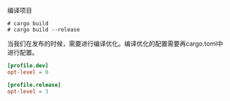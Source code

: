 编译项目
```shell
# cargo build
# cargo build --release
```

当我们在发布的时候，需要进行编译优化。编译优化的配置需要再cargo.toml中进行配置。

```toml
[profile.dev]
opt-level = 0

[profile.release]
opt-level = 3
```